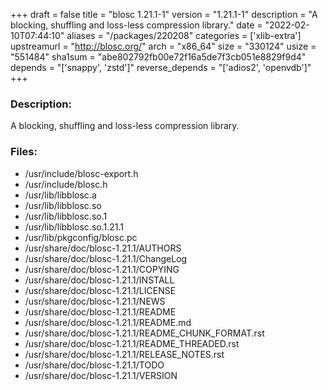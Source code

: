 +++
draft = false
title = "blosc 1.21.1-1"
version = "1.21.1-1"
description = "A blocking, shuffling and loss-less compression library."
date = "2022-02-10T07:44:10"
aliases = "/packages/220208"
categories = ['xlib-extra']
upstreamurl = "http://blosc.org/"
arch = "x86_64"
size = "330124"
usize = "551484"
sha1sum = "abe802792fb00e72f16a5de7f3cb051e8829f9d4"
depends = "['snappy', 'zstd']"
reverse_depends = "['adios2', 'openvdb']"
+++
### Description: 
A blocking, shuffling and loss-less compression library.

### Files: 
* /usr/include/blosc-export.h
* /usr/include/blosc.h
* /usr/lib/libblosc.a
* /usr/lib/libblosc.so
* /usr/lib/libblosc.so.1
* /usr/lib/libblosc.so.1.21.1
* /usr/lib/pkgconfig/blosc.pc
* /usr/share/doc/blosc-1.21.1/AUTHORS
* /usr/share/doc/blosc-1.21.1/ChangeLog
* /usr/share/doc/blosc-1.21.1/COPYING
* /usr/share/doc/blosc-1.21.1/INSTALL
* /usr/share/doc/blosc-1.21.1/LICENSE
* /usr/share/doc/blosc-1.21.1/NEWS
* /usr/share/doc/blosc-1.21.1/README
* /usr/share/doc/blosc-1.21.1/README.md
* /usr/share/doc/blosc-1.21.1/README_CHUNK_FORMAT.rst
* /usr/share/doc/blosc-1.21.1/README_THREADED.rst
* /usr/share/doc/blosc-1.21.1/RELEASE_NOTES.rst
* /usr/share/doc/blosc-1.21.1/TODO
* /usr/share/doc/blosc-1.21.1/VERSION
